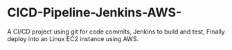# CICD-Pipeline-Jenkins-AWS-
A CI/CD project using git for code commits, Jenkins to build and test, Finally deploy into an Linux EC2 instance using AWS. 
